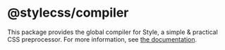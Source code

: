 # @stylecss/compiler

This package provides the global compiler for Style, a simple & practical CSS preprocessor. For more information, see [the documentation](https://stylecss.js.org/).
